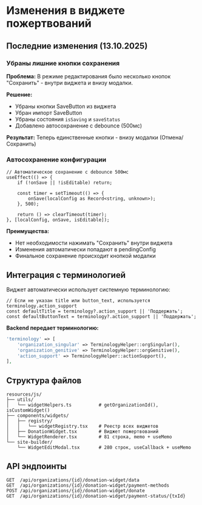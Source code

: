 # Изменения в виджете пожертвований

## Последние изменения (13.10.2025)

### Убраны лишние кнопки сохранения

**Проблема:** В режиме редактирования было несколько кнопок "Сохранить" - внутри виджета и внизу модалки.

**Решение:**

- Убраны кнопки SaveButton из виджета
- Убран импорт SaveButton
- Убраны состояния `isSaving` и `saveStatus`
- Добавлено автосохранение с debounce (500мс)

**Результат:** Теперь единственные кнопки - внизу модалки (Отмена/Сохранить)

### Автосохранение конфигурации

```tsx
// Автоматическое сохранение с debounce 500мс
useEffect(() => {
    if (!onSave || !isEditable) return;

    const timer = setTimeout(() => {
        onSave(localConfig as Record<string, unknown>);
    }, 500);

    return () => clearTimeout(timer);
}, [localConfig, onSave, isEditable]);
```

**Преимущества:**

- Нет необходимости нажимать "Сохранить" внутри виджета
- Изменения автоматически попадают в pendingConfig
- Финальное сохранение происходит кнопкой модалки

## Интеграция с терминологией

Виджет автоматически использует системную терминологию:

```tsx
// Если не указан title или button_text, используется terminology.action_support
const defaultTitle = terminology?.action_support || 'Поддержать';
const defaultButtonText = terminology?.action_support || 'Поддержать';
```

**Backend передает терминологию:**

```php
'terminology' => [
    'organization_singular' => TerminologyHelper::orgSingular(),
    'organization_genitive' => TerminologyHelper::orgGenitive(),
    'action_support' => TerminologyHelper::actionSupport(),
],
```

## Структура файлов

```
resources/js/
├── utils/
│   └── widgetHelpers.ts          # getOrganizationId(), isCustomWidget()
├── components/widgets/
│   ├── registry/
│   │   └── widgetRegistry.tsx    # Реестр всех виджетов
│   ├── DonationWidget.tsx        # Виджет пожертвований
│   └── WidgetRenderer.tsx        # 81 строка, memo + useMemo
└── site-builder/
    └── WidgetEditModal.tsx       # 280 строк, useCallback + useMemo
```

## API эндпоинты

```
GET  /api/organizations/{id}/donation-widget/data
GET  /api/organizations/{id}/donation-widget/payment-methods
POST /api/organizations/{id}/donation-widget/donate
GET  /api/organizations/{id}/donation-widget/payment-status/{txId}
```

